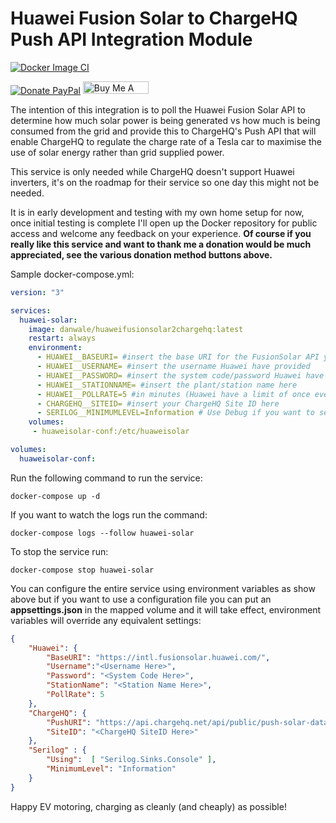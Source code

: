 # Huawei Fusion Solar to ChargeHQ Push API Integration Module

[![Docker Image CI](https://github.com/danwale/HuaweiFusionSolar-ChargeHQ-Integration/actions/workflows/docker-image.yml/badge.svg?branch=main)](https://github.com/danwale/HuaweiFusionSolar-ChargeHQ-Integration/actions/workflows/docker-image.yml)

[![Donate PayPal](https://img.shields.io/badge/Donate-PayPal-green.svg)](https://paypal.me/danwale?country.x=AU&locale.x=en_AU) <a href="https://www.buymeacoffee.com/danwale" target="_blank"><img src="https://cdn.buymeacoffee.com/buttons/v2/default-blue.png" alt="Buy Me A Coffee" style="height: 20px !important;width: 105px !important;" ></a>

The intention of this integration is to poll the Huawei Fusion Solar API to determine how much solar power is being generated vs how much is being consumed from the grid and provide this to ChargeHQ's Push API that will enable ChargeHQ to regulate the charge rate of a Tesla car to maximise the use of solar energy rather than grid supplied power.

This service is only needed while ChargeHQ doesn't support Huawei inverters, it's on the roadmap for their service so one day this might not be needed.

It is in early development and testing with my own home setup for now, once initial testing is complete I'll open up the Docker repository for public access and welcome any feedback on your experience. 
**Of course if you really like this service and want to thank me a donation would be much appreciated, see the various donation method buttons above.**

Sample docker-compose.yml:
```yaml
version: "3"

services:
  huawei-solar:
    image: danwale/huaweifusionsolar2chargehq:latest
    restart: always
    environment:
      - HUAWEI__BASEURI= #insert the base URI for the FusionSolar API you're setup on e.g.: https://intl.fusionsolar.huawei.com/
      - HUAWEI__USERNAME= #insert the username Huawei have provided
      - HUAWEI__PASSWORD= #insert the system code/password Huawei have issued
      - HUAWEI__STATIONNAME= #insert the plant/station name here
      - HUAWEI__POLLRATE=5 #in minutes (Huawei have a limit of once every 5 minutes)
      - CHARGEHQ__SITEID= #insert your ChargeHQ Site ID here
      - SERILOG__MINIMUMLEVEL=Information # Use Debug if you want to see information on message payloads
    volumes:
     - huaweisolar-conf:/etc/huaweisolar

volumes:
  huaweisolar-conf:

```

Run the following command to run the service:
```
docker-compose up -d
```

If you want to watch the logs run the command:
```
docker-compose logs --follow huawei-solar
```

To stop the service run:
```
docker-compose stop huawei-solar
```

You can configure the entire service using environment variables as show above but if you want to use a configuration file you can put an **appsettings.json** in the mapped volume and it will take effect, environment variables will override any equivalent settings:
```json
{
    "Huawei": {
        "BaseURI": "https://intl.fusionsolar.huawei.com/",
        "Username":"<Username Here>",
        "Password": "<System Code Here>",
        "StationName": "<Station Name Here>",
        "PollRate": 5
    },
    "ChargeHQ": {
        "PushURI": "https://api.chargehq.net/api/public/push-solar-data",
        "SiteID": "<ChargeHQ SiteID Here>"
    },
    "Serilog" : {
        "Using":  [ "Serilog.Sinks.Console" ],
        "MinimumLevel": "Information"
    }
}
```

Happy EV motoring, charging as cleanly (and cheaply) as possible!
